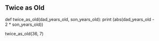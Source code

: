 ## Twice as Old
def twice_as_old(dad_years_old, son_years_old):
    print (abs(dad_years_old - 2 * son_years_old))

twice_as_old(36, 7)